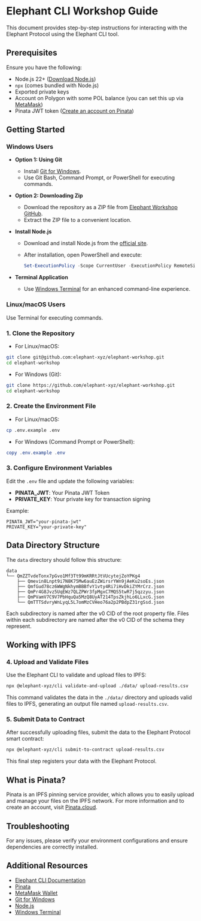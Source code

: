 # Elephant CLI Workshop Guide

This document provides step-by-step instructions for interacting with the Elephant Protocol using the Elephant CLI tool.

## Prerequisites

Ensure you have the following:

- Node.js 22+ ([Download Node.js](https://nodejs.org/))
- `npx` (comes bundled with Node.js)
- Exported private keys
- Account on Polygon with some POL balance (you can set this up via [MetaMask](https://metamask.io/))
- Pinata JWT token ([Create an account on Pinata](https://pinata.cloud/))

## Getting Started

### Windows Users

- **Option 1: Using Git**

  - Install [Git for Windows](https://git-scm.com/download/win).
  - Use Git Bash, Command Prompt, or PowerShell for executing commands.

- **Option 2: Downloading Zip**

  - Download the repository as a ZIP file from [Elephant Workshop GitHub](https://github.com/elephant-xyz/elephant-workshop).
  - Extract the ZIP file to a convenient location.

- **Install Node.js**

  - Download and install Node.js from the [official site](https://nodejs.org/).
  - After installation, open PowerShell and execute:

    ```powershell
    Set-ExecutionPolicy -Scope CurrentUser -ExecutionPolicy RemoteSigned
    ```

- **Terminal Application**

  - Use [Windows Terminal](https://apps.microsoft.com/store/detail/windows-terminal/9N0DX20HK701) for an enhanced command-line experience.

### Linux/macOS Users

Use Terminal for executing commands.

### 1. Clone the Repository

- For Linux/macOS:

```bash
git clone git@github.com:elephant-xyz/elephant-workshop.git
cd elephant-workshop
```

- For Windows (Git):

```bash
git clone https://github.com/elephant-xyz/elephant-workshop.git
cd elephant-workshop
```

### 2. Create the Environment File

- For Linux/macOS:

```bash
cp .env.example .env
```

- For Windows (Command Prompt or PowerShell):

```powershell
copy .env.example .env
```

### 3. Configure Environment Variables

Edit the `.env` file and update the following variables:

- **PINATA_JWT**: Your Pinata JWT Token
- **PRIVATE_KEY**: Your private key for transaction signing

Example:

```env
PINATA_JWT="your-pinata-jwt"
PRIVATE_KEY="your-private-key"
```

## Data Directory Structure

The `data` directory should follow this structure:

```
data
└── QmZZTvdeTonx7pGvo1Mf3Tt99mKRRtJtVUcytejZoYPKg4
    ├── Qmevin8Lnpt9i7N8K75Mw6auEzZWirsrYWn9jAeKu2soEs.json
    ├── QmfGud78cz6WWgNkhymBBBfvY1vty4Ri7iHvDkiZYMrCrz.json
    ├── QmPr4G8Jvz5UqEWz7QLZPWr3fpMgxC7MQS5twR7j5qzzyu.json
    ├── QmPVamV7C9V7PbHquQa5MzQ8UyAT214TpsZkjhLo6LLxcG.json
    └── QmTTTSdvryWnLyqL5L7omMzCVHeo76a2p2PBdpZ31rgSsd.json
```

Each subdirectory is named after the v0 CID of the root property file. Files within each subdirectory are named after the v0 CID of the schema they represent.

## Working with IPFS

### 4. Upload and Validate Files

Use the Elephant CLI to validate and upload files to IPFS:

```bash
npx @elephant-xyz/cli validate-and-upload ./data/ upload-results.csv
```

This command validates the data in the `./data/` directory and uploads valid files to IPFS, generating an output file named `upload-results.csv`.

### 5. Submit Data to Contract

After successfully uploading files, submit the data to the Elephant Protocol smart contract:

```bash
npx @elephant-xyz/cli submit-to-contract upload-results.csv
```

This final step registers your data with the Elephant Protocol.

## What is Pinata?

Pinata is an IPFS pinning service provider, which allows you to easily upload and manage your files on the IPFS network. For more information and to create an account, visit [Pinata.cloud](https://pinata.cloud/).

## Troubleshooting

For any issues, please verify your environment configurations and ensure dependencies are correctly installed.

## Additional Resources

- [Elephant CLI Documentation](https://elephant.xyz/docs)
- [Pinata](https://pinata.cloud/)
- [MetaMask Wallet](https://metamask.io/)
- [Git for Windows](https://git-scm.com/download/win)
- [Node.js](https://nodejs.org/)
- [Windows Terminal](https://apps.microsoft.com/store/detail/windows-terminal/9N0DX20HK701)
